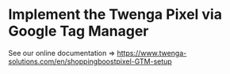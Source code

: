 # Implement the Twenga Pixel via Google Tag Manager

See our online documentation => https://www.twenga-solutions.com/en/shoppingboostpixel-GTM-setup

